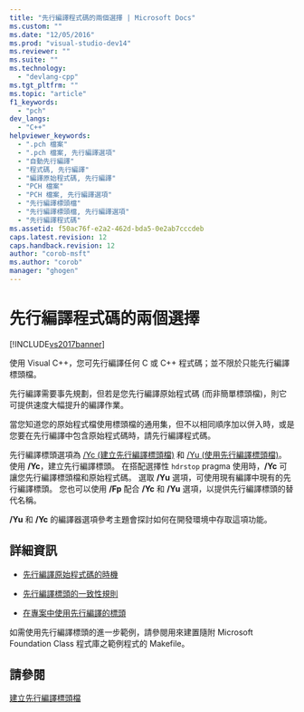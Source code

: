 ```yaml
---
title: "先行編譯程式碼的兩個選擇 | Microsoft Docs"
ms.custom: ""
ms.date: "12/05/2016"
ms.prod: "visual-studio-dev14"
ms.reviewer: ""
ms.suite: ""
ms.technology: 
  - "devlang-cpp"
ms.tgt_pltfrm: ""
ms.topic: "article"
f1_keywords: 
  - "pch"
dev_langs: 
  - "C++"
helpviewer_keywords: 
  - ".pch 檔案"
  - ".pch 檔案, 先行編譯選項"
  - "自動先行編譯"
  - "程式碼, 先行編譯"
  - "編譯原始程式碼, 先行編譯"
  - "PCH 檔案"
  - "PCH 檔案, 先行編譯選項"
  - "先行編譯標頭檔"
  - "先行編譯標頭檔, 先行編譯選項"
  - "先行編譯程式碼"
ms.assetid: f50ac76f-e2a2-462d-bda5-0e2ab7cccdeb
caps.latest.revision: 12
caps.handback.revision: 12
author: "corob-msft"
ms.author: "corob"
manager: "ghogen"
---
```

# 先行編譯程式碼的兩個選擇
[!INCLUDE[vs2017banner](../../assembler/inline/includes/vs2017banner.md)]

使用 Visual C\+\+，您可先行編譯任何 C 或 C\+\+ 程式碼；並不限於只能先行編譯標頭檔。  
  
 先行編譯需要事先規劃，但若是您先行編譯原始程式碼 \(而非簡單標頭檔\)，則它可提供速度大幅提升的編譯作業。  
  
 當您知道您的原始程式檔使用標頭檔的通用集，但不以相同順序加以併入時，或是您要在先行編譯中包含原始程式碼時，請先行編譯程式碼。  
  
 先行編譯標頭選項為 [\/Yc \(建立先行編譯標頭檔\)](../../build/reference/yc-create-precompiled-header-file.md) 和 [\/Yu \(使用先行編譯標頭檔\)](../../build/reference/yu-use-precompiled-header-file.md)。  使用 **\/Yc**，建立先行編譯標頭。  在搭配選擇性 `hdrstop` pragma 使用時，**\/Yc** 可讓您先行編譯標頭檔和原始程式碼。  選取 **\/Yu** 選項，可使用現有編譯中現有的先行編譯標頭。  您也可以使用 **\/Fp** 配合 **\/Yc** 和 **\/Yu** 選項，以提供先行編譯標頭的替代名稱。  
  
 **\/Yu** 和 **\/Yc** 的編譯器選項參考主題會探討如何在開發環境中存取這項功能。  
  
## 詳細資訊  
  
-   [先行編譯原始程式碼的時機](../../build/reference/when-to-precompile-source-code.md)  
  
-   [先行編譯標頭的一致性規則](../../build/reference/precompiled-header-consistency-rules.md)  
  
-   [在專案中使用先行編譯的標頭](../../build/reference/using-precompiled-headers-in-a-project.md)  
  
 如需使用先行編譯標頭的進一步範例，請參閱用來建置隨附 Microsoft Foundation Class 程式庫之範例程式的 Makefile。  
  
## 請參閱  
 [建立先行編譯標頭檔](../../build/reference/creating-precompiled-header-files.md)